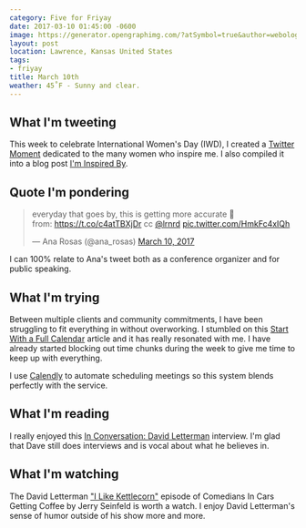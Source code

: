 ```yaml
---
category: Five for Friyay
date: 2017-03-10 01:45:00 -0600
image: https://generator.opengraphimg.com/?atSymbol=true&author=webology&authorSize=text-2xl&style=modern&tags=friyay&title=March+10th
layout: post
location: Lawrence, Kansas United States
tags:
- friyay
title: March 10th
weather: 45˚F - Sunny and clear.
---
```


## What I'm tweeting

This week to celebrate International Women's Day (IWD), I created a [Twitter Moment](https://twitter.com/i/moments/839613911754244097) dedicated to the many women who inspire me. I also compiled it into a blog post [I'm Inspired By](https://jefftriplett.com/2017/im-inspired-by/).

## Quote I'm pondering

<blockquote class="twitter-tweet" data-lang="en"><p lang="en" dir="ltr">everyday that goes by, this is getting more accurate 😬<br>from: <a href="https://t.co/c4atTBXjDr">https://t.co/c4atTBXjDr</a>  cc <a href="https://twitter.com/lrnrd">@lrnrd</a> <a href="https://t.co/HmkFc4xIQh">pic.twitter.com/HmkFc4xIQh</a></p>&mdash; Ana Rosas (@ana_rosas) <a href="https://twitter.com/ana_rosas/status/840065046612860928">March 10, 2017</a></blockquote>
<script async src="//platform.twitter.com/widgets.js" charset="utf-8"></script>

I can 100% relate to Ana's tweet both as a conference organizer and for public speaking.

## What I'm trying

Between multiple clients and community commitments, I have been struggling to fit everything in without overworking. I stumbled on this [Start With a Full Calendar](https://medium.com/time-dorks/start-with-a-full-calendar-8da582cc4890#.ng0dg2j4f) article and it has really resonated with me. I have already started blocking out time chunks during the week to give me time to keep up with everything. 

I use [Calendly](https://calendly.com/) to automate scheduling meetings so this system blends perfectly with the service. 

## What I'm reading

I really enjoyed this [In Conversation: David Letterman](http://www.vulture.com/2017/03/david-letterman-in-conversation.html) interview. I'm glad that Dave still does interviews and is vocal about what he believes in.

## What I'm watching

The David Letterman ["I Like Kettlecorn"](http://comediansincarsgettingcoffee.com/david-letterman-i-like-kettlecorn) episode of Comedians In Cars Getting Coffee by Jerry Seinfeld is worth a watch. I enjoy David Letterman's sense of humor outside of his show more and more.